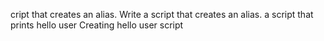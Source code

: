 cript that creates an alias.
Write a script that creates an alias.
 a script that prints hello user
Creating hello user script
